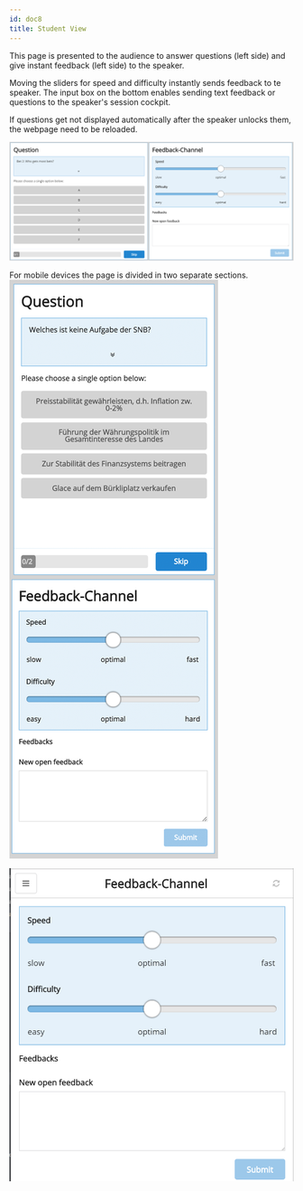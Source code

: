 ```yaml
---
id: doc8
title: Student View
---
```


This page is presented to the audience to answer questions (left side) and give instant feedback (left side) to the speaker.

Moving the sliders for speed and difficulty instantly sends feedback to te speaker. The input box on the bottom enables
sending text feedback or questions to the speaker's session cockpit.

If questions get not displayed automatically after the speaker unlocks them, the webpage need to be reloaded.

![Student View Desktop](assets/student_view_desktop.png)

For mobile devices the page is divided in two separate sections.
![Student View Mobile](assets/student_view_mobile.png)

![Student View Mobile](assets/student_view_mobile_2.png)
